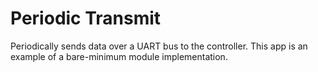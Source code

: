 Periodic Transmit
=================

Periodically sends data over a UART bus to the controller. This app is
an example of a bare-minimum module implementation.

